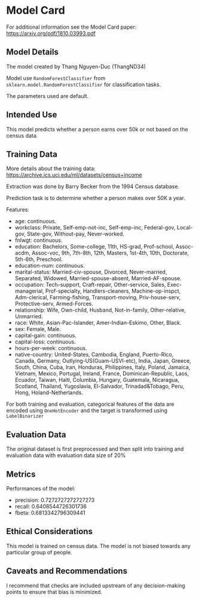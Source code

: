 # Model Card

For additional information see the Model Card paper: https://arxiv.org/pdf/1810.03993.pdf

## Model Details
The model created by Thang Nguyen-Duc (ThangND34)

Model use `RandomForestClassifier` from `sklearn.model.RandomForestClassifier` for classification tasks.

The parameters used are default.

## Intended Use
This model predicts whether a person earns over 50k or not based on the census data.

## Training Data
More details about the training data: https://archive.ics.uci.edu/ml/datasets/census+income

Extraction was done by Barry Becker from the 1994 Census database.

Prediction task is to determine whether a person makes over 50K a year.

Features:
 - age: continuous.
 - workclass: Private, Self-emp-not-inc, Self-emp-inc, Federal-gov, Local-gov, State-gov, Without-pay, Never-worked.
 - fnlwgt: continuous.
 - education: Bachelors, Some-college, 11th, HS-grad, Prof-school, Assoc-acdm, Assoc-voc, 9th, 7th-8th, 12th, Masters, 1st-4th, 10th, Doctorate, 5th-6th, Preschool.
 - education-num: continuous.
 - marital-status: Married-civ-spouse, Divorced, Never-married, Separated, Widowed, Married-spouse-absent, Married-AF-spouse.
 - occupation: Tech-support, Craft-repair, Other-service, Sales, Exec-managerial, Prof-specialty, Handlers-cleaners, Machine-op-inspct, Adm-clerical, Farming-fishing, Transport-moving, Priv-house-serv, Protective-serv, Armed-Forces.
 - relationship: Wife, Own-child, Husband, Not-in-family, Other-relative, Unmarried.
 - race: White, Asian-Pac-Islander, Amer-Indian-Eskimo, Other, Black.
 - sex: Female, Male.
 - capital-gain: continuous.
 - capital-loss: continuous.
 - hours-per-week: continuous.
 - native-country: United-States, Cambodia, England, Puerto-Rico, Canada, Germany, Outlying-US(Guam-USVI-etc), India, Japan, Greece, South, China, Cuba, Iran, Honduras, Philippines, Italy, Poland, Jamaica, Vietnam, Mexico, Portugal, Ireland, France, Dominican-Republic, Laos, Ecuador, Taiwan, Haiti, Columbia, Hungary, Guatemala, Nicaragua, Scotland, Thailand, Yugoslavia, El-Salvador, Trinadad&Tobago, Peru, Hong, Holand-Netherlands.

For both training and evaluation, categorical features of the data are encoded using `OneHotEncoder` and the target is transformed using `LabelBinarizer`


## Evaluation Data
The original dataset is first preprocessed and then split into training and evaluation data with evaluation data size of 20%

## Metrics
Performances of the model:
- precision: 0.7272727272727273
- recall: 0.6408544726301736
- fbeta: 0.6813342796309441

## Ethical Considerations
This model is trained on census data. The model is not biased towards any particular group of people.

## Caveats and Recommendations
I recommend that checks are included upstream of any decision-making points to ensure that bias is minimized.